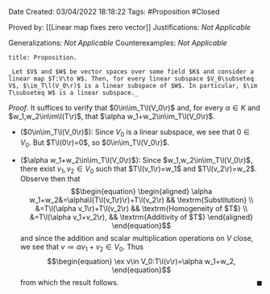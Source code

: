<div class="topSpace"></div>

Date Created: 03/04/2022 18:18:22
Tags: #Proposition #Closed

Proved by: [[Linear map fixes zero vector]]
Justifications: _Not Applicable_

Generalizations: _Not Applicable_
Counterexamples: _Not Applicable_

``` ad-Proposition
title: Proposition.

_Let $V$ and $W$ be vector spaces over some field $K$ and consider a linear map $T:V\to W$. Then, for every linear subspace $V_0\subseteq V$, $\im_T\l(V_0\r)$ is a linear subspace of $W$. In particular, $\im T\subseteq W$ is a linear subspace._

```

_Proof_. It suffices to verify that $0\in\im_T\l(V_0\r)$ and, for every $\alpha\in K$ and $w_1,w_2\in\im\l(T\r)$, that $\alpha w_1+w_2\in\im_T\l(V_0\r)$.
* ($0\in\im_T\l(V_0\r)$): Since $V_0$ is a linear subspace, we see that $0\in V_0$. But $T\l(0\r)=0$, so $0\in\im_T\l(V_0\r)$.

* ($\alpha w_1+w_2\in\im_T\l(V_0\r)$): Since $w_1,w_2\in\im_T\l(V_0\r)$, there exist $v_1,v_2\in V_0$ such that $T\l(v_1\r)=w_1$ and $T\l(v_2\r)=w_2$. Observe then that
$$\begin{equation}
    \begin{aligned}
        \alpha w_1+w_2&=\alpha\l(T\l(v_1\r)\r)+T\l(v_2\r) && \textrm{Substitution} \\
        &=T\l(\alpha v_1\r)+T\l(v_2\r) && \textrm{Homogeneity of $T$} \\
        &=T\l(\alpha v_1+v_2\r), && \textrm{Additivity of $T$}
    \end{aligned}
\end{equation}$$
and since the addition and scalar multiplication operations on $V$ close, we see that $v\coloneqq\alpha v_1+v_2\in V_0$. Thus
$$\begin{equation}
    \ex v\in V_0:T\l(v\r)=\alpha w_1+w_2,
\end{equation}$$
from which the result follows.<span style="float:right;">$\blacksquare$</span>
